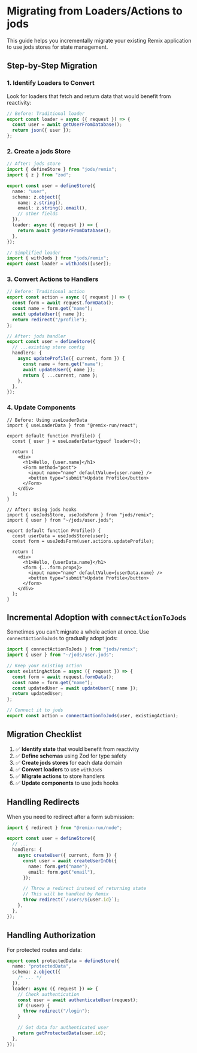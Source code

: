# Migrating from Loaders/Actions to jods

This guide helps you incrementally migrate your existing Remix application to use jods stores for state management.

## Step-by-Step Migration

### 1. Identify Loaders to Convert

Look for loaders that fetch and return data that would benefit from reactivity:

```typescript
// Before: Traditional loader
export const loader = async ({ request }) => {
  const user = await getUserFromDatabase();
  return json({ user });
};
```

### 2. Create a jods Store

```typescript
// After: jods store
import { defineStore } from "jods/remix";
import { z } from "zod";

export const user = defineStore({
  name: "user",
  schema: z.object({
    name: z.string(),
    email: z.string().email(),
    // other fields
  }),
  loader: async ({ request }) => {
    return await getUserFromDatabase();
  },
});

// Simplified loader
import { withJods } from "jods/remix";
export const loader = withJods([user]);
```

### 3. Convert Actions to Handlers

```typescript
// Before: Traditional action
export const action = async ({ request }) => {
  const form = await request.formData();
  const name = form.get("name");
  await updateUser({ name });
  return redirect("/profile");
};

// After: jods handler
export const user = defineStore({
  // ...existing store config
  handlers: {
    async updateProfile({ current, form }) {
      const name = form.get("name");
      await updateUser({ name });
      return { ...current, name };
    },
  },
});
```

### 4. Update Components

```tsx
// Before: Using useLoaderData
import { useLoaderData } from "@remix-run/react";

export default function Profile() {
  const { user } = useLoaderData<typeof loader>();

  return (
    <div>
      <h1>Hello, {user.name}</h1>
      <Form method="post">
        <input name="name" defaultValue={user.name} />
        <button type="submit">Update Profile</button>
      </Form>
    </div>
  );
}

// After: Using jods hooks
import { useJodsStore, useJodsForm } from "jods/remix";
import { user } from "~/jods/user.jods";

export default function Profile() {
  const userData = useJodsStore(user);
  const form = useJodsForm(user.actions.updateProfile);

  return (
    <div>
      <h1>Hello, {userData.name}</h1>
      <form {...form.props}>
        <input name="name" defaultValue={userData.name} />
        <button type="submit">Update Profile</button>
      </form>
    </div>
  );
}
```

## Incremental Adoption with `connectActionToJods`

Sometimes you can't migrate a whole action at once. Use `connectActionToJods` to gradually adopt jods:

```typescript
import { connectActionToJods } from "jods/remix";
import { user } from "~/jods/user.jods";

// Keep your existing action
const existingAction = async ({ request }) => {
  const form = await request.formData();
  const name = form.get("name");
  const updatedUser = await updateUser({ name });
  return updatedUser;
};

// Connect it to jods
export const action = connectActionToJods(user, existingAction);
```

## Migration Checklist

1. ✅ **Identify state** that would benefit from reactivity
2. ✅ **Define schemas** using Zod for type safety
3. ✅ **Create jods stores** for each data domain
4. ✅ **Convert loaders** to use `withJods`
5. ✅ **Migrate actions** to store handlers
6. ✅ **Update components** to use jods hooks

## Handling Redirects

When you need to redirect after a form submission:

```typescript
import { redirect } from "@remix-run/node";

export const user = defineStore({
  // ...
  handlers: {
    async createUser({ current, form }) {
      const user = await createUserInDb({
        name: form.get("name"),
        email: form.get("email"),
      });

      // Throw a redirect instead of returning state
      // This will be handled by Remix
      throw redirect(`/users/${user.id}`);
    },
  },
});
```

## Handling Authorization

For protected routes and data:

```typescript
export const protectedData = defineStore({
  name: "protectedData",
  schema: z.object({
    /* ... */
  }),
  loader: async ({ request }) => {
    // Check authentication
    const user = await authenticateUser(request);
    if (!user) {
      throw redirect("/login");
    }

    // Get data for authenticated user
    return getProtectedData(user.id);
  },
});
```
